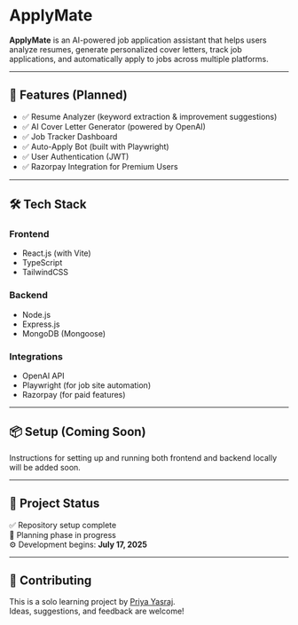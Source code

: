 # ApplyMate

**ApplyMate** is an AI-powered job application assistant that helps users analyze resumes, generate personalized cover letters, track job applications, and automatically apply to jobs across multiple platforms.

---

## 🚀 Features (Planned)

- ✅ Resume Analyzer (keyword extraction & improvement suggestions)
- ✅ AI Cover Letter Generator (powered by OpenAI)
- ✅ Job Tracker Dashboard
- ✅ Auto-Apply Bot (built with Playwright)
- ✅ User Authentication (JWT)
- ✅ Razorpay Integration for Premium Users

---

## 🛠️ Tech Stack

### Frontend
- React.js (with Vite)
- TypeScript
- TailwindCSS

### Backend
- Node.js
- Express.js
- MongoDB (Mongoose)

### Integrations
- OpenAI API
- Playwright (for job site automation)
- Razorpay (for paid features)

---

## 📦 Setup (Coming Soon)

Instructions for setting up and running both frontend and backend locally will be added soon.

---

## 📌 Project Status

✅ Repository setup complete  
🧠 Planning phase in progress  
⚙️ Development begins: **July 17, 2025**

---

## 🤝 Contributing

This is a solo learning project by [Priya Yasraj](https://github.com/priyayashraj).  
Ideas, suggestions, and feedback are welcome!


